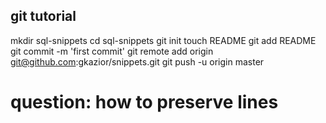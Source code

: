 ## git tutorial

   mkdir sql-snippets
   cd sql-snippets
   git init
   touch README
   git add README
   git commit -m 'first commit'
   git remote add origin git@github.com:gkazior/snippets.git
   git push -u origin master

# question: how to preserve lines